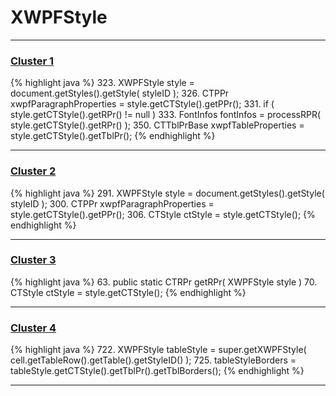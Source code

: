 # XWPFStyle

***

### [Cluster 1](./1)
{% highlight java %}
323. XWPFStyle style = document.getStyles().getStyle( styleID );
326. CTPPr xwpfParagraphProperties = style.getCTStyle().getPPr();
331.     if ( style.getCTStyle().getRPr() != null )
333.         FontInfos fontInfos = processRPR( style.getCTStyle().getRPr() );
350. CTTblPrBase xwpfTableProperties = style.getCTStyle().getTblPr();
{% endhighlight %}

***

### [Cluster 2](./2)
{% highlight java %}
291. XWPFStyle style = document.getStyles().getStyle( styleID );
300. CTPPr xwpfParagraphProperties = style.getCTStyle().getPPr();
306.     CTStyle ctStyle = style.getCTStyle();
{% endhighlight %}

***

### [Cluster 3](./3)
{% highlight java %}
63. public static CTRPr getRPr( XWPFStyle style )
70.     CTStyle ctStyle = style.getCTStyle();
{% endhighlight %}

***

### [Cluster 4](./4)
{% highlight java %}
722. XWPFStyle tableStyle = super.getXWPFStyle( cell.getTableRow().getTable().getStyleID() );
725.     tableStyleBorders = tableStyle.getCTStyle().getTblPr().getTblBorders();
{% endhighlight %}

***

